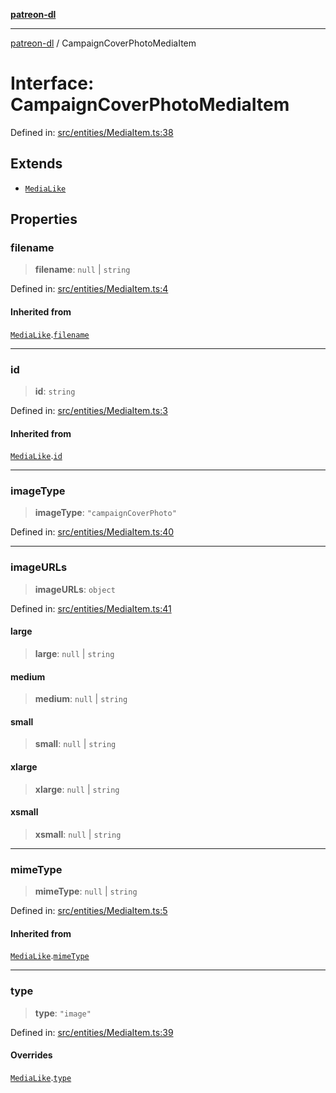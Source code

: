 [**patreon-dl**](../README.md)

***

[patreon-dl](../README.md) / CampaignCoverPhotoMediaItem

# Interface: CampaignCoverPhotoMediaItem

Defined in: [src/entities/MediaItem.ts:38](https://github.com/patrickkfkan/patreon-dl/blob/564e431e409ad640819c7b5ad600451c2bd07930/src/entities/MediaItem.ts#L38)

## Extends

- [`MediaLike`](MediaLike.md)

## Properties

### filename

> **filename**: `null` \| `string`

Defined in: [src/entities/MediaItem.ts:4](https://github.com/patrickkfkan/patreon-dl/blob/564e431e409ad640819c7b5ad600451c2bd07930/src/entities/MediaItem.ts#L4)

#### Inherited from

[`MediaLike`](MediaLike.md).[`filename`](MediaLike.md#filename)

***

### id

> **id**: `string`

Defined in: [src/entities/MediaItem.ts:3](https://github.com/patrickkfkan/patreon-dl/blob/564e431e409ad640819c7b5ad600451c2bd07930/src/entities/MediaItem.ts#L3)

#### Inherited from

[`MediaLike`](MediaLike.md).[`id`](MediaLike.md#id)

***

### imageType

> **imageType**: `"campaignCoverPhoto"`

Defined in: [src/entities/MediaItem.ts:40](https://github.com/patrickkfkan/patreon-dl/blob/564e431e409ad640819c7b5ad600451c2bd07930/src/entities/MediaItem.ts#L40)

***

### imageURLs

> **imageURLs**: `object`

Defined in: [src/entities/MediaItem.ts:41](https://github.com/patrickkfkan/patreon-dl/blob/564e431e409ad640819c7b5ad600451c2bd07930/src/entities/MediaItem.ts#L41)

#### large

> **large**: `null` \| `string`

#### medium

> **medium**: `null` \| `string`

#### small

> **small**: `null` \| `string`

#### xlarge

> **xlarge**: `null` \| `string`

#### xsmall

> **xsmall**: `null` \| `string`

***

### mimeType

> **mimeType**: `null` \| `string`

Defined in: [src/entities/MediaItem.ts:5](https://github.com/patrickkfkan/patreon-dl/blob/564e431e409ad640819c7b5ad600451c2bd07930/src/entities/MediaItem.ts#L5)

#### Inherited from

[`MediaLike`](MediaLike.md).[`mimeType`](MediaLike.md#mimetype)

***

### type

> **type**: `"image"`

Defined in: [src/entities/MediaItem.ts:39](https://github.com/patrickkfkan/patreon-dl/blob/564e431e409ad640819c7b5ad600451c2bd07930/src/entities/MediaItem.ts#L39)

#### Overrides

[`MediaLike`](MediaLike.md).[`type`](MediaLike.md#type)
